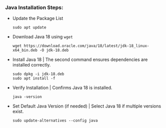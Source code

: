 ### Java Installation Steps:
* Update the Package List
  ```
  sudo apt update
  ```
* Download Java 18 using `wget`
  ```
  wget https://download.oracle.com/java/18/latest/jdk-18_linux-x64_bin.deb -O jdk-18.deb
  ```
* Install Java 18 | The second command ensures dependencies are installed correctly.
  ```
  sudo dpkg -i jdk-18.deb
  sudo apt install -f
  ```
* Verify Installation | Confirms Java 18 is installed.
  ```
  java -version
  ```
* Set Default Java Version (if needed) | Select Java 18 if multiple versions exist.
  ```
  sudo update-alternatives --config java
  ```
 



